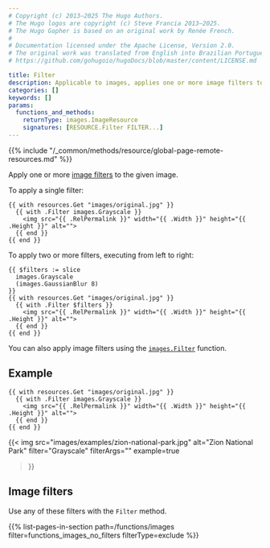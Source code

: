 ```yaml
---
# Copyright (c) 2013–2025 The Hugo Authors.
# The Hugo logos are copyright (c) Steve Francia 2013–2025.
# The Hugo Gopher is based on an original work by Renée French.
#
# Documentation licensed under the Apache License, Version 2.0.
# The original work was translated from English into Brazilian Portuguese.
# https://github.com/gohugoio/hugoDocs/blob/master/content/LICENSE.md

title: Filter
description: Applicable to images, applies one or more image filters to the given image resource.
categories: []
keywords: []
params:
  functions_and_methods:
    returnType: images.ImageResource
    signatures: [RESOURCE.Filter FILTER...]
---
```


{{% include "/_common/methods/resource/global-page-remote-resources.md" %}}

Apply one or more [image filters](#image-filters) to the given image.

To apply a single filter:

```go-html-template
{{ with resources.Get "images/original.jpg" }}
  {{ with .Filter images.Grayscale }}
    <img src="{{ .RelPermalink }}" width="{{ .Width }}" height="{{ .Height }}" alt="">
  {{ end }}
{{ end }}
```

To apply two or more filters, executing from left to right:

```go-html-template
{{ $filters := slice
  images.Grayscale
  (images.GaussianBlur 8)
}}
{{ with resources.Get "images/original.jpg" }}
  {{ with .Filter $filters }}
    <img src="{{ .RelPermalink }}" width="{{ .Width }}" height="{{ .Height }}" alt="">
  {{ end }}
{{ end }}
```

You can also apply image filters using the [`images.Filter`] function.

[`images.Filter`]: /functions/images/filter/

## Example

```go-html-template
{{ with resources.Get "images/original.jpg" }}
  {{ with .Filter images.Grayscale }}
    <img src="{{ .RelPermalink }}" width="{{ .Width }}" height="{{ .Height }}" alt="">
  {{ end }}
{{ end }}
```

{{< img
  src="images/examples/zion-national-park.jpg"
  alt="Zion National Park"
  filter="Grayscale"
  filterArgs=""
  example=true
>}}

## Image filters

Use any of these filters with the `Filter` method.

{{% list-pages-in-section path=/functions/images filter=functions_images_no_filters filterType=exclude %}}
